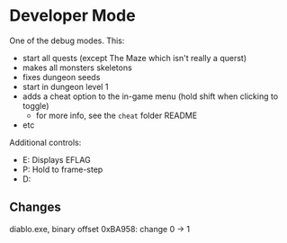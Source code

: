 # Developer Mode

One of the debug modes. This:

  * start all quests (except The Maze which isn't really a querst)
  * makes all monsters skeletons
  * fixes dungeon seeds
  * start in dungeon level 1
  * adds a cheat option to the in-game menu (hold shift when clicking to toggle)
      * for more info, see the `cheat` folder README
  * etc

Additional controls:

 * E: Displays EFLAG
 * P: Hold to frame-step
 * D: 

## Changes

diablo.exe, binary offset 0xBA958: change 0 -> 1
